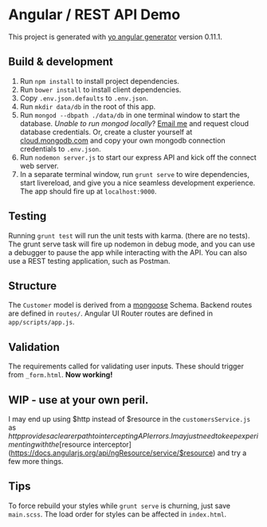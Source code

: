 # Angular / REST API Demo

This project is generated with [yo angular generator](https://github.com/yeoman/generator-angular)
version 0.11.1.

## Build & development
1. Run `npm install` to install project dependencies.
2. Run `bower install` to install client dependencies.
3. Copy `.env.json.defaults` to `.env.json`.
3. Run `mkdir data/db` in the root of this app.
4. Run `mongod --dbpath ./data/db` in one terminal window to start the database.
    *Unable to run mongod locally*?  [Email me](mailto:spoonfedweb+ghrmtrap@gmail.com) and request cloud database credentials.
    Or, create a cluster yourself at [cloud.mongodb.com](https://cloud.mongodb.com) and
    copy your own mongodb connection credentials to `.env.json`.
5. Run `nodemon server.js` to start our express API and kick off the connect web server.
6. In a separate terminal window, run `grunt serve` to wire dependencies, start livereload, and 
    give you a nice seamless development experience.  The app should fire up at `localhost:9000`.

## Testing

Running `grunt test` will run the unit tests with karma. (there are no tests). The grunt serve task will fire up nodemon in debug mode, and you can use a debugger to pause the app while interacting with the API. You can also use a REST testing application, such as Postman.

## Structure

The `Customer` model is derived from a [mongoose](http://mongoosejs.com/docs/api.html) Schema. Backend routes are defined in `routes/`. Angular UI Router routes are defined in `app/scripts/app.js`.

## Validation

The requirements called for validating user inputs. These should trigger from `_form.html`. **Now working!**

## WIP - use at your own peril.

I may end up using $http instead of $resource in the `customersService.js` as $http provides a clearer path to intercepting API errors. I may just need to keep experimenting with the [$resource interceptor](https://docs.angularjs.org/api/ngResource/service/$resource) and try a few more things.

## Tips

To force rebuild your styles while `grunt serve` is churning, just save `main.scss`. The load order for styles can be affected in `index.html`.
